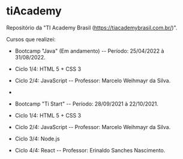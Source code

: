 # tiAcademy
 Repositório da "TI Academy Brasil (https://tiacademybrasil.com.br/)".

Cursos que realizei:

- Bootcamp "Java" (Em andamento)
-- Período: 25/04/2022 à 31/08/2022.

- Ciclo 1/4: HTML 5 + CSS 3
- Ciclo 2/4: JavaScript
-- Professor: Marcelo Weihmayr da Silva.

*

- Bootcamp "Ti Start"
-- Período: 28/09/2021 à 22/10/2021.

- Ciclo 1/4: HTML 5 + CSS 3
- Ciclo 2/4: JavaScript
-- Professor: Marcelo Weihmayr da Silva.

- Ciclo 3/4: Node.js
- Ciclo 4/4: React
-- Professor: Erinaldo Sanches Nascimento.